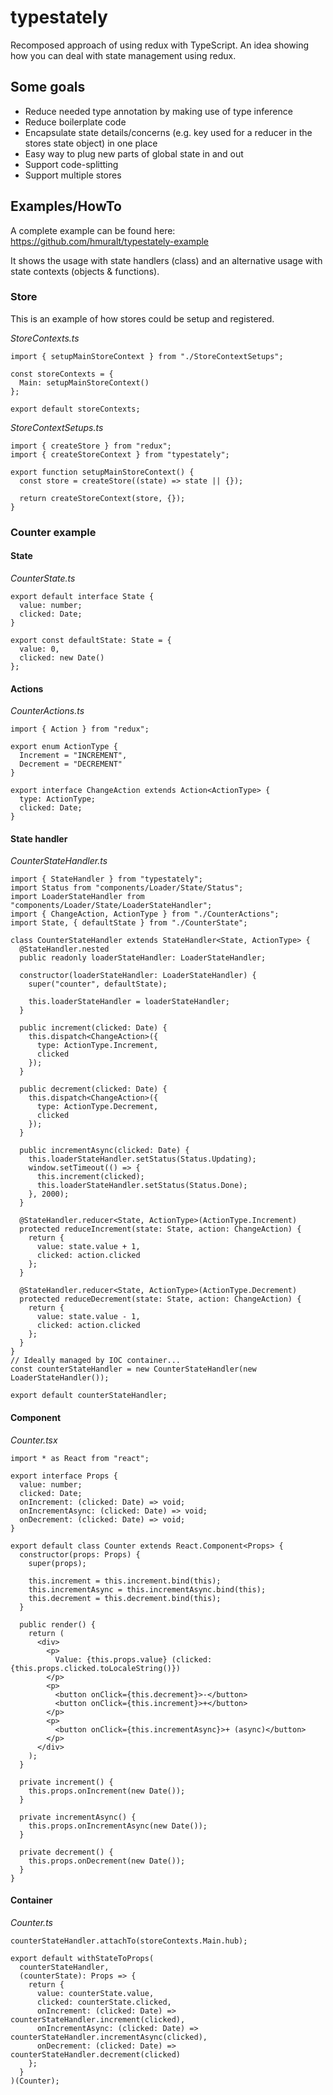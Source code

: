 # typestately

Recomposed approach of using redux with TypeScript. An idea showing how you can deal with state management using redux.

## Some goals

- Reduce needed type annotation by making use of type inference
- Reduce boilerplate code
- Encapsulate state details/concerns (e.g. key used for a reducer in the stores state object) in one place
- Easy way to plug new parts of global state in and out
- Support code-splitting
- Support multiple stores

## Examples/HowTo

A complete example can be found here: https://github.com/hmuralt/typestately-example

It shows the usage with state handlers (class) and an alternative usage with state contexts (objects & functions).

### Store

This is an example of how stores could be setup and registered.

_StoreContexts.ts_

```tsx
import { setupMainStoreContext } from "./StoreContextSetups";

const storeContexts = {
  Main: setupMainStoreContext()
};

export default storeContexts;
```

_StoreContextSetups.ts_

```tsx
import { createStore } from "redux";
import { createStoreContext } from "typestately";

export function setupMainStoreContext() {
  const store = createStore((state) => state || {});

  return createStoreContext(store, {});
}
```

### Counter example

#### State

_CounterState.ts_

```tsx
export default interface State {
  value: number;
  clicked: Date;
}

export const defaultState: State = {
  value: 0,
  clicked: new Date()
};
```

#### Actions

_CounterActions.ts_

```tsx
import { Action } from "redux";

export enum ActionType {
  Increment = "INCREMENT",
  Decrement = "DECREMENT"
}

export interface ChangeAction extends Action<ActionType> {
  type: ActionType;
  clicked: Date;
}
```

#### State handler

_CounterStateHandler.ts_

```tsx
import { StateHandler } from "typestately";
import Status from "components/Loader/State/Status";
import LoaderStateHandler from "components/Loader/State/LoaderStateHandler";
import { ChangeAction, ActionType } from "./CounterActions";
import State, { defaultState } from "./CounterState";

class CounterStateHandler extends StateHandler<State, ActionType> {
  @StateHandler.nested
  public readonly loaderStateHandler: LoaderStateHandler;

  constructor(loaderStateHandler: LoaderStateHandler) {
    super("counter", defaultState);

    this.loaderStateHandler = loaderStateHandler;
  }

  public increment(clicked: Date) {
    this.dispatch<ChangeAction>({
      type: ActionType.Increment,
      clicked
    });
  }

  public decrement(clicked: Date) {
    this.dispatch<ChangeAction>({
      type: ActionType.Decrement,
      clicked
    });
  }

  public incrementAsync(clicked: Date) {
    this.loaderStateHandler.setStatus(Status.Updating);
    window.setTimeout(() => {
      this.increment(clicked);
      this.loaderStateHandler.setStatus(Status.Done);
    }, 2000);
  }

  @StateHandler.reducer<State, ActionType>(ActionType.Increment)
  protected reduceIncrement(state: State, action: ChangeAction) {
    return {
      value: state.value + 1,
      clicked: action.clicked
    };
  }

  @StateHandler.reducer<State, ActionType>(ActionType.Decrement)
  protected reduceDecrement(state: State, action: ChangeAction) {
    return {
      value: state.value - 1,
      clicked: action.clicked
    };
  }
}
// Ideally managed by IOC container...
const counterStateHandler = new CounterStateHandler(new LoaderStateHandler());

export default counterStateHandler;
```

#### Component

_Counter.tsx_

```tsx
import * as React from "react";

export interface Props {
  value: number;
  clicked: Date;
  onIncrement: (clicked: Date) => void;
  onIncrementAsync: (clicked: Date) => void;
  onDecrement: (clicked: Date) => void;
}

export default class Counter extends React.Component<Props> {
  constructor(props: Props) {
    super(props);

    this.increment = this.increment.bind(this);
    this.incrementAsync = this.incrementAsync.bind(this);
    this.decrement = this.decrement.bind(this);
  }

  public render() {
    return (
      <div>
        <p>
          Value: {this.props.value} (clicked: {this.props.clicked.toLocaleString()})
        </p>
        <p>
          <button onClick={this.decrement}>-</button>
          <button onClick={this.increment}>+</button>
        </p>
        <p>
          <button onClick={this.incrementAsync}>+ (async)</button>
        </p>
      </div>
    );
  }

  private increment() {
    this.props.onIncrement(new Date());
  }

  private incrementAsync() {
    this.props.onIncrementAsync(new Date());
  }

  private decrement() {
    this.props.onDecrement(new Date());
  }
}
```

#### Container

_Counter.ts_

```tsx
counterStateHandler.attachTo(storeContexts.Main.hub);

export default withStateToProps(
  counterStateHandler,
  (counterState): Props => {
    return {
      value: counterState.value,
      clicked: counterState.clicked,
      onIncrement: (clicked: Date) => counterStateHandler.increment(clicked),
      onIncrementAsync: (clicked: Date) => counterStateHandler.incrementAsync(clicked),
      onDecrement: (clicked: Date) => counterStateHandler.decrement(clicked)
    };
  }
)(Counter);
```
